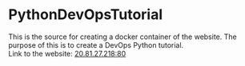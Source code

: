 # PythonDevOpsTutorial
This is the source for creating a docker container of the website. The purpose of this is to create a DevOps Python tutorial. \
Link to the website: [20.81.27.218:80](http://20.81.27.218/)
